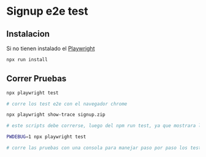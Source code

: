 # Signup e2e test

## Instalacion

Si no tienen instalado el [Playwright](https://playwright.dev/docs/intro#installation)

```bash
npx run install
```

## Correr Pruebas

```bash
npx playwright test

# corre los test e2e con el navegador chrome

npx playwright show-trace signup.zip

# este scripts debe correrse, luego del npm run test, ya que mostrara los pasos de las pruebas.

PWDEBUG=1 npx playwright test

# corre las pruebas con una consola para manejar paso por paso los test
```